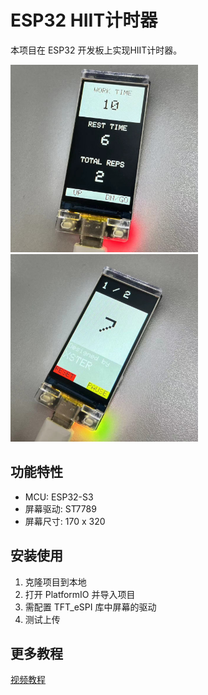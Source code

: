 # ESP32 HIIT计时器

本项目在 ESP32 开发板上实现HIIT计时器。

<img src="./images/img1.jpg" width=300/>
<img src="./images/img2.jpg" width=300/>

## 功能特性
- MCU: ESP32-S3
- 屏幕驱动: ST7789
- 屏幕尺寸: 170 x 320

## 安装使用

1. 克隆项目到本地
2. 打开 PlatformIO 并导入项目
3. 需配置 TFT_eSPI 库中屏幕的驱动
4. 测试上传

## 更多教程
<a href="#">视频教程</a>
